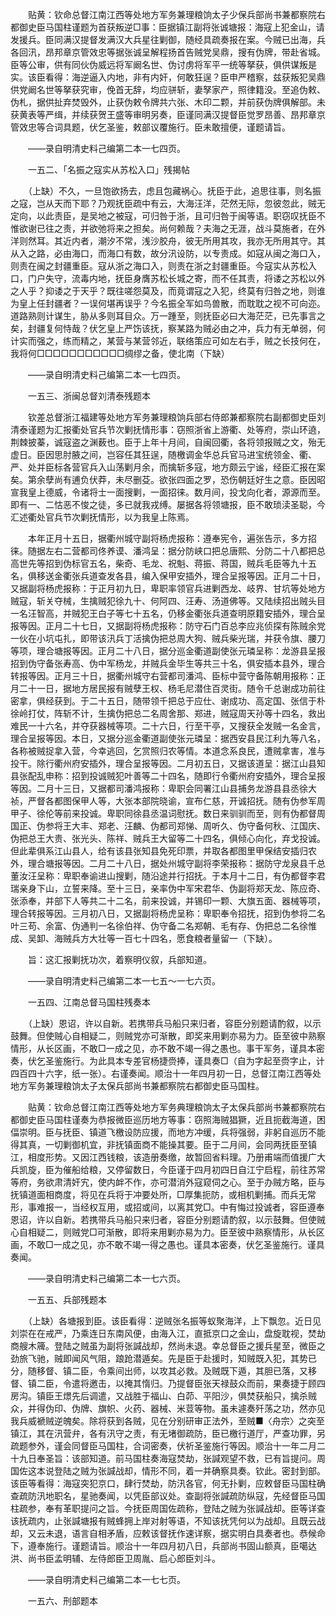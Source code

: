 <!-- { "loadSidebar": true } -->
　　贴黄：钦命总督江南江西等处地方军务兼理粮饷太子少保兵部尚书兼都察院右都御史臣马国柱谨题为首获叛逆□事：臣据镇江副将张诚塘报：海寇上犯金山，请发援兵。臣同满汉提督发满汉大兵星往剿御，随经具疏奏报在案。今贼已出海，兵各回汛，昂邦章京管效忠等据张诚呈解程扬首告贼党吴鼎，搜有伪牌，带赴省城。臣等公审，供有同伙伪威远将军阚名世、伪讨虏将军平一统等拏获，俱供谋叛是实。该臣看得：海逆逼入内地，非有内奸，何敢狂逞？臣申严稽察，兹获叛犯吴鼎供党阚名世等拏获究审，俛首无辞，均应骈斩，妻孥家产，照律籍没。至追伪敕、伪札，据供扯弃焚毁外，止获伪敕令牌共六张、木印二颗，并前获伪牌俱解部。未获黄表等严缉，并续获贺王盛等审明另奏，臣谨同满汉提督臣觉罗昂善、昂邦章京管效忠等合词具题，伏乞圣鉴，敕部议覆施行。臣未敢擅便，谨题请旨。

　　——录自明清史料己编第二本一七四页。

　　一五二、「名振之寇实从苏松入口」残揭帖

　　（上缺）不久，一旦饱欲扬去，虑且包藏祸心。抚臣于此，追思往事，则名振之寇，岂从天而下耶？乃观抚臣疏中有云，大海汪洋，茫然无际，忽彼忽此，贼无定向，以此责臣，是吴地之被寇，可归咎于浙，且可归咎于闽等语。职窃叹抚臣不惟欲谢已往之责，并欲弛将来之担矣。尚何赖哉？夫海之无涯，战斗莫施者，在外洋则然耳。其近内者，潮汐不常，浅沙胶舟，彼无所用其攻，我亦无所用其守。其从入之路，必由海口，而海口有数，故分汛设防，以专责成。如寇从闽之海口入，则责在闽之封疆重臣。寇从浙之海口入，则责在浙之封疆重臣。今寇实从苏松入口，门户失守，流毒内地，抚臣身膺苏松长城之寄，而不任其责，将诿之苏松以外之人乎？抑诿之于天乎？既往嗟怨莫及，而竟谓寇之入犯，终莫有归咎之地，则谁为皇上任封疆者？一误何堪再误乎？今名振全军如鸟兽散，而耽耽之视不可向迩。道路熟则计谋生，胁从多则耳目众。万一踵至，则抚臣必曰大海茫茫，已先事言之矣，封疆复何恃哉？伏乞皇上严饬该抚，察某路为贼必由之冲，兵力有无单弱，何计实而强之，练而精之，某营与某营邻近，联络策应可如左右手，贼之长技何在，我将何□□□□□□□□□□□绸缪之备，使北南（下缺）

　　——录自明清史料己编第二本一七四页。

　　一五三、浙闽总督刘清泰残题本

　　钦差总督浙江福建等处地方军务兼理粮饷兵部右侍郎兼都察院右副都御史臣刘清泰谨题为汇报衢处官兵节次剿抚情形事：窃照浙省上游衢、处等府，崇山环遶，荆棘披蓁，诚寇盗之渊薮也。臣于上年十月间，自闽回衢，各将领报贼之文，殆无虚日。臣因思肘腋之间，岂容任其狂逞，随檄调金华总兵官马进宝统领金、衢、严、处并臣标各营官兵入山荡剿月余，而擒斩多寇，地方颇云宁谧，经臣汇报在案矣。第余孽尚有逋负伏莽，未尽删芟。欲张四面之罗，恐伤朝廷好生之意。臣因昭宣我皇上德威，令诸将士一面搜剿，一面招徕。数月间，投戈向化者，源源而至。即有一、二怙恶不悛之徒，多已就我戎缚。屡据各将领塘报，臣不敢琐渎圣聪，今汇述衢处官兵节次剿抚情形，以为我皇上陈焉。

　　本年正月十五日，据衢州城守副将杨虎报称：遵奉宪令，遍张告示，多方招徕。随据左右二营都司佟养谟、潘鸿呈：据分防峡口把总唐熙、分防二十八都把总高世先等招到伪标官五名，柴奇、毛龙、祝魁、蒋振、蒋国，贼兵毛臣等九十五名，俱移送金衢张兵道查发各县，编入保甲安插外，理合呈报等因。正月二十日，又据副将杨虎报称：于正月初九日，卑职率领官兵进剿西龙、岐界、甘坑等处地方贼寇，斩关夺械，生擒贼犯徐九十、何阿四、汪寿、汤道佛等。又陆续招出贼头目一名汪智高，并贼犯王白子等七十五名，仍移金衢张兵道查明原籍安插外，理合呈报等因。正月二十七日，又据副将杨虎报称：防守石门百总李应兆侦探有陈贼余党一伙在小坑屯扎，即带该汛兵丁活擒伪把总周大狗、贼兵柴光瑞，并获令旗、腰刀等项，理合塘报等因。正月二十八日，据分巡金衢道副使张元璘呈称：龙游县呈报招到伪守备张寿高、伪中军杨龙，并贼兵金毕生等共三十名，俱安插本县外，理合转报等因。正月三十日，据衢州城守右营都司潘鸿、臣标中营守备陈朝用报称：正月二十一日，据地方居民报有贼孽王权、杨毛尼潜住百灵街。随令千总谢成功前往密拿，俱经获到。于二十五日，随带领千把总于应仕、谢成功、高定国、张信于朴徐岭打仗，阵斩不计，生擒伪把总二名周舍那、郑进，贼寇周天孙等十四名，救出难民一十六名，并夺获器械等项。二十六日，行至干亭，又搜获全发贼一名金言，理合呈报等因。本日，又据分巡金衢道副使张元璘呈：据西安县民江利九等八名，各称被贼捉拿入营，今幸逃回，乞赏照归农等情。本道念系良民，遭贼拿害，准与投干。除行衢州府安插外，理合呈报等因。二月初五日，又据该道呈：据江山县知县张配乱申称：招到投诚贼犯叶善等二十四名，随即行令衢州府安插外，理合呈报等因。二月十三日，又据都司潘鸿报称：卑职会同署江山县捕务龙游县县丞徐大祯，严督各都图保甲人等，大张本部院晓谕，宣布仁慈，开诚招抚。随有伪参军周甲子、徐伦等前来投诚。卑职同徐县丞温词慰抚。数日来驯驯而至，则有伪都督周国正、伪参将王大丰、郑老、汪麟、伪都司郑悌、周听久、伪守备何秋、江国庆、伪把总王大贵、张光头、陈祥、贼兵王大留等二十四名，俱倾心向化，弃戈投诚。但此辈俱系江山县人，给有该县张知县免死印票，并取各都图里甲保结安插归农外，理合塘报等因。二月二十八日，据处州城守副将李荣报称：据防守龙泉县千总董汝汪呈称：卑职奉谕进山搜剿，随沿途并行招抚。于本月十二日，有伪都督李君瑞亲身下山，立誓来降。至十三日，亲率伪中军宋君华、伪副将郑天龙、陈应奇、张添奉，并部下人等共二十二名，前来投诚，并锡印一颗、大旗五面、器械等项，理合转报等因。三月初八日，又据副将杨虎呈称：卑职奉令招抚，招到伪参将二名叶三苟、余富、伪通判一名徐伯祥、伪守备二名郑朝、毛有存、伪把总二名徐惟成、吴卸、海贼兵方大壮等一百七十四名，愿食粮者量留一（下缺）。

　　旨：这汇报剿抚功次，着察明仪叙，兵部知道。

　　——录自明清史料己编第二本一七五～一七六页。

　　一五四、江南总督马国柱残奏本

　　（上缺）恩诏，许以自新。若携带兵马船只来归者，容臣分别题请酌叙，以示鼓舞。但使贼心自相疑二，则贼党亦可渐散，即奖来用剿亦易为力。臣至彼中熟察情形，从长区画，不敢□一成之见，亦不敢不竭一得之愚也。事干军务，谨具本密奏，伏乞圣鉴施行。为此具本专差官杨捷赍捧，谨具奏□（自为字起至赍字止，计四百四十六字，纸一张）。右谨奏闻。顺治十一年四月初一日，总督江南江西等处地方军务兼理粮饷太子太保兵部尚书兼都察院右都御史臣马国柱。

　　贴黄：钦命总督江南江西等处地方军务典理粮饷太子太保兵部尚书兼都察院右都御史臣马国柱谨奏为恭报微臣巡历地方等事：窃照海贼猖獗，近且扼截海道，困偪崇明。臣与抚臣、镇道飞檄设防应援，而地方冲缓，兵将强弱，非躬自巡历不能得其真，一切剿御机宜，非抚镇面商不能操其要。臣于二月间，会同两抚臣至镇江，相度形势。又因江西钱粮，该造册奏缴，故暂回省料理。乃册甫端而值援广大兵凯旋，臣为催船给粮，又停留数日，今臣谨于四月初四日自江宁启程，前往苏常等府，务欲肃清奸宄，使内衅不作，亦可潜消外寇窥伺之心。至于办贼方略，臣与抚镇道面相商度，将见在兵将于冲要处所，□厚集扼防，或相机剿捕。而兵无常形，事难报一，当经权互用，或招或间，以离其党□。中有悔过投诚者，容臣遵奉恩诏，许以自新。若携带兵马船只来归者，容臣分别题请酌叙，以示鼓舞。但使贼心自相疑二，则贼党□可渐散，即将来用剿亦易为力。臣至彼中熟察情形，从长区画，不敢□一成之见，亦不敢不竭一得之愚也。谨具本密奏，伏乞圣鉴施行。谨具奏闻。

　　——录自明清史料己编第二本一七六页。

　　一五五、兵部残题本

　　（上缺）各塘报到臣。该臣看得：逆贼张名振等蚁聚海洋，上下飘忽。近日见刘崇在在戒严，乃乘连日东南风便，由海入江，直抵京口之金山，盘旋耽视，焚劫商艘木簰。登陆之贼虽为副将张諴战却，然尚未退。幸总督臣之援兵星至，微臣之劲旅飞驰，贼即闻风气阻，踉跄潜遁矣。先是臣于赴援时，知贼既入犯，其势已分，随移督、镇二臣，令乘间出师，以攻其必救。及贼既下遁，其胆已落，又移督、镇二臣，令遣将邀击，以掩其惰归。乃提督臣张天禄鼓众而前，果奏捷于顾四房沟。镇臣王燝先后调遣，又战胜于福山、白茆、平阳沙，俱焚获船只，擒杀贼众，并得伪印、伪牌、旗帜、火药、器械、米荳等物。虽未遽奏歼荡之功，然亦见我兵威褫贼逆魄矣。除将获到各贼，见在分别研审正法外，至贼■〈舟宗〉之突至镇江，其在汛营弁，各有汛守之责，有无堵御疏防，臣已檄行道厅，严查功罪，另疏题参外，谨会同督臣马国柱，合词密奏，伏祈圣鉴施行等因。顺治十一年二月二十九日奉圣旨：该部知道。前马国柱奏海寇焚劫，张諴观望不救，已有旨提问。周国佐这本说登陆之贼为张諴战却，情形不同，着一并确察具奏。钦此。密封到部。该臣等看得：海寇突犯京口，肆行焚劫，防汛各官，何无扑剿，应敕督臣马国柱确查疏防汛地职名，星驰奏闻，以凭臣部议处。查副将张諴疏防纵寇，先经督臣马国柱疏参，奉有革职提问之旨。今抚臣周国佐疏称，登陆之贼为张諴战却。臣等详查该抚疏内，止张諴塘报有贼蜂拥上岸对射等语，不知该抚凭何以为战却。且既云战却，又云未退，语言自相矛盾，应敕该督抚作速详察，据实明白具奏者也。恭候命下，遵奉施行。谨题请旨。顺治十一年四月初八日，兵部尚书固山额真，臣噶达洪、尚书臣孟明辅、左侍郎臣卫周胤、启心郎臣刘斗。

　　——录自明清史料己编第二本一七七页。

　　一五六、刑部题本

